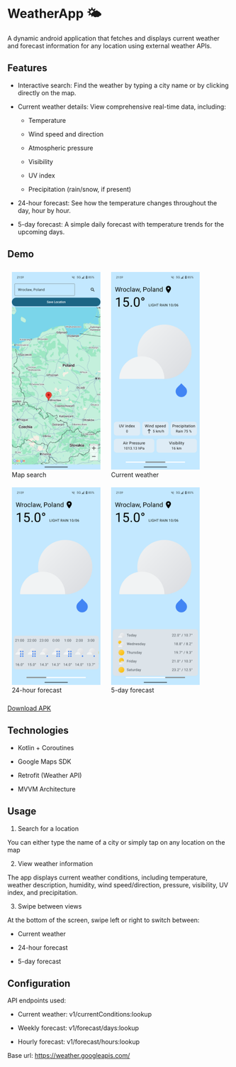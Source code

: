 # WeatherApp 🌤️

A dynamic android application that fetches and displays current weather and forecast information for any location using external weather APIs.


## Features

- Interactive search: Find the weather by typing a city name or by clicking directly on the map.

- Current weather details: View comprehensive real-time data, including:

  - Temperature

  - Wind speed and direction

  - Atmospheric pressure

  - Visibility

  - UV index

  - Precipitation (rain/snow, if present)

- 24-hour forecast: See how the temperature changes throughout the day, hour by hour.

- 5-day forecast: A simple daily forecast with temperature trends for the upcoming days.


## Demo

<p float="left" align="center">
  <figure style="display: inline-block; margin: 10px;">
    <img src="screenshots/select_location_screen.png" width="200"/>
    <figcaption>Map search</figcaption>
  </figure>
  <figure style="display: inline-block; margin: 10px;">
    <img src="screenshots/main_screen_current_weather.png" width="200"/>
    <figcaption>Current weather</figcaption>
  </figure>
  <figure style="display: inline-block; margin: 10px;">
    <img src="screenshots/main_screen_24h_forecast.png" width="200"/>
    <figcaption>24-hour forecast</figcaption>
  </figure>
  <figure style="display: inline-block; margin: 10px;">
    <img src="screenshots/main_screen_5day_forecast.png" width="200"/>
    <figcaption>5-day forecast</figcaption>
  </figure>
</p>

[Download APK](https://github.com/kkateryna06/WeatherApp/releases/tag/demo)


## Technologies
- Kotlin + Coroutines

- Google Maps SDK

- Retrofit (Weather API)

- MVVM Architecture


## Usage

1.  Search for a location

You can either type the name of a city or simply tap on any location on the map

2.  View weather information

The app displays current weather conditions, including temperature, weather description, humidity, wind speed/direction, pressure, visibility, UV index, and precipitation.

3.  Swipe between views

At the bottom of the screen, swipe left or right to switch between:
  - Current weather
 
  - 24-hour forecast

  - 5-day forecast


## Configuration
API endpoints used:

- Current weather: v1/currentConditions:lookup

- Weekly forecast: v1/forecast/days:lookup

- Hourly forecast: v1/forecast/hours:lookup

Base url: https://weather.googleapis.com/
